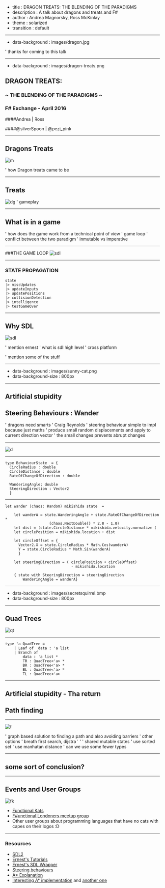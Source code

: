 - title : DRAGON TREATS: THE BLENDING OF THE PARADIGMS 
- description : A talk about dragons and treats and F#
- author : Andrea Magnorsky, Ross McKinlay
- theme : solarized
- transition : default

***
- data-background : images/dragon.jpg


' thanks for coming to this talk

***
- data-background : images/dragon-treats.png

## DRAGON TREATS: 
### ~ THE BLENDING OF THE PARADIGMS ~ 

### F# Exchange - April 2016

####Andrea           |            Ross

####@silverSpoon     |      @pezi_pink

***
## Dragons Treats

![m](images/treats.jpg)

' how Dragon treats came to be


***

## Treats
![dg](images/dragon-treats.png)
' gameplay 

***
## What is in a game


' how does the game work from a technical point of view
' game loop
' conflict between the two paradigm
' inmutable vs imperative

---

###THE GAME LOOP
![sdl](images/gloop.png)

---
### STATE PROPAGATION
	state
	|> miscUpdates 
	|> updateInputs
	|> updatePositions
	|> collisionDetection
	|> intelligence
	|> testGameOver


***

## Why SDL

![sdl](images/Sdl-logo.png)

' mention ernest
' what is sdl high level
' cross platform

' mention some of the stuff 

***
- data-background : images/sunny-cat.png
- data-background-size : 800px

***
## Artificial stupidity 

## Steering Behaviours : Wander

' dragons need smarts
' Craig Reynolds
' steering behaviour simple to impl because just maths
' produce small random displacements and apply to current direction vector 
' the small changes prevents abrupt changes


---

![d](images/wander_displacement_add_circle_center.png)

---

	type BehaviourState  = {
	  CircleRadius : double
	  CircleDistance : double
	  RateOfChangeOfDirection : double

	  WanderingAngle: double
	  SteeringDirection : Vector2
	  }


---

	let wander (chaos: Random) mikishida state  =     

	    let wanderA = state.WanderingAngle + state.RateOfChangeOfDirection * 
	    				(chaos.NextDouble() * 2.0 - 1.0)     
	    let dist = (state.CircleDistance * mikishida.velocity.normalize )
	    let circlePosition = mikishida.location + dist
	    
	    let circleOffset = { 
	      Vector2.X = state.CircleRadius * Math.Cos(wanderA)
	      Y = state.CircleRadius * Math.Sin(wanderA) 
	      }

	    let steeringDirection = ( circlePosition + circleOffset) 
	                              - mikishida.location
	            
	    { state with SteeringDirection = steeringDirection
	        WanderingAngle = wanderA}


***
- data-background : images/secretsquirrel.bmp
- data-background-size : 800px



***

## Quad Trees

![qt](images/quadtree.png)

---
	type 'a QuadTree = 
	    | Leaf of  data : 'a list
	    | Branch of
	        data : 'a list *
	        TR : QuadTree<'a> *
	        BR : QuadTree<'a> *
	        BL : QuadTree<'a> *
	        TL : QuadTree<'a> 

***
## Artificial stupidity - Tha return

## Path finding 

---

![f](images/Astar_progress_animation.gif)

' graph based solution to finding a path and also avoiding barriers 
' other options
' breath first search, dijstra 
' 
' 
' shared mutable states
' use sorted set 
' use manhatan distance
' can we use some fewer types 



***

## some sort of conclusion?

***

## Events and User Groups

![fk](images/fk.jpeg)

* [Functional Kats](http://www.meetup.com/nyc-fsharp/)
* [F#unctional Londoners meetup group](http://www.meetup.com/FSharpLondon/)
* Other user groups about programming languages that have no cats with capes on their logos :D

***

### Resources

* [SDL2](https://www.libsdl.org/)
* [Ernest's Tutorials](https://www.youtube.com/playlist?list=PLsmt5lp-6Xodxsh4tu-l0xD3KdYonIwz2)
* [Ernest's SDL Wrapper](https://github.com/hakelimopu/tjofgd-project2/tree/master/Project2/SDL2FS)
* [Steering behaviours](http://gamedevelopment.tutsplus.com/tutorials/understanding-steering-behaviors-wander--gamedev-1624)
* [A* Explanation](http://www.redblobgames.com/pathfinding/a-star/introduction.html)
* [Interesting A* implementation](https://github.com/juhgiyo/EpPathFinding.cs) and [another one](https://github.com/jdoig/A-Star-Pathfinding-in-F-Sharp)


<script>
  (function(i,s,o,g,r,a,m){i['GoogleAnalyticsObject']=r;i[r]=i[r]||function(){
  (i[r].q=i[r].q||[]).push(arguments)},i[r].l=1*new Date();a=s.createElement(o),
  m=s.getElementsByTagName(o)[0];a.async=1;a.src=g;m.parentNode.insertBefore(a,m)
  })(window,document,'script','//www.google-analytics.com/analytics.js','ga');

  ga('create', 'UA-46761189-1', 'auto');
  ga('send', 'pageview');

</script>

